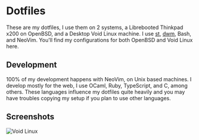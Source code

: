 # Dotfiles
These are my dotfiles, I use them on 2 systems, a Librebooted Thinkpad x200 on OpenBSD, and a Desktop Void Linux machine. I use [st](https://github.com/rawleyfowler/st), [dwm](https://github.com/rawleyfowler/dwm), Bash, and NeoVim. You'll find my configurations for both OpenBSD and Void Linux here.

## Development
100% of my development happens with NeoVim, on Unix based machines. I develop mostly for the web, I use OCaml, Ruby, TypeScript, and C, among others. These languages influence my dotfiles quite heavily and you may have troubles copying my setup if you plan to use other languages.

## Screenshots
![Void Linux](https://cdn.discordapp.com/attachments/635625917623828520/1001229393882001408/2022-07-25-144658_1920x1080_scrot.png)
